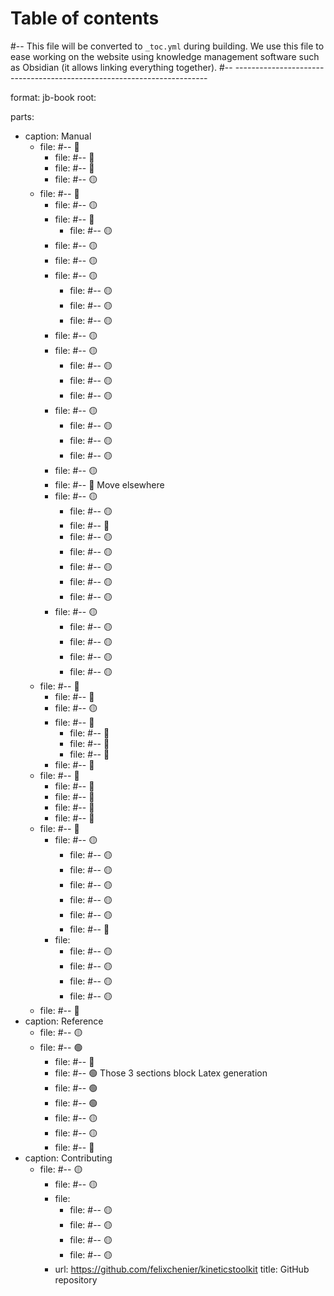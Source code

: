 # Table of contents
#-- This file will be converted to `_toc.yml` during building. We use this file to ease working on the website using knowledge management software such as Obsidian (it allows linking everything together).
#-- -----------------------------------------------------------------------

format: jb-book
root: [](index.md)

parts:
- caption: Manual
    - file: [](getting_started.md)  #-- 🔴
        - file: [](installing.md) #-- 🔴
        - file: [](python_configuring_spyder.md) #-- 🔴
        - file: [](ktk_importing.md) #-- 🟡
    - file: [](python_for_beginners.md)  #-- 🔴
        - file: [](python_using_spyder.md) #-- 🟡
        - file: [](python_arithmetics_and_variables.md) #-- 🔴
            - file: [](exercise_arithmetics.md) #-- 🟡
        - file: [](python_numbers.md) #-- 🟡
        - file: [](python_strings.md) #-- 🟡
        - file: [](python_functions.md) #-- 🟡
            - file: [](python_functions_syntax.md) #-- 🟡
            - file: [](python_functions_docstrings.md) #-- 🟡
            - file: [](python_functions_keywords_defaults.md) #-- 🟡
        - file: [](python_conditions.md) #-- 🟡
        - file: [](python_lists.md) #-- 🟡
            - file: [](python_lists_indexing.md) #-- 🟡
            - file: [](python_lists_slicing.md) #-- 🟡
            - file: [](python_lists_mutability.md) #-- 🟡
        - file: [](python_looping.md) #-- 🟡
            - file: [](python_while.md) #-- 🟡
            - file: [](python_for_range.md) #-- 🟡
            - file: [](python_for_enumerate.md) #-- 🟡
        - file: [](python_dicts.md) #-- 🟡
        - file: [](python_integration_exercises.md) #-- 🔴 Move elsewhere
        - file: [](matplotlib.md) #-- 🟡
            - file: [](matplotlib_import.md)  #-- 🟡
            - file: [](matplotlib_frontend.md)  #-- 🔴
            - file: [](matplotlib_plot.md) #-- 🟡
            - file: [](matplotlib_subplot.md) #-- 🟡
            - file: [](matplotlib_style.md) #-- 🟡
            - file: [](matplotlib_axis.md) #-- 🟡
            - file: [](matplotlib_ginput.md) #-- 🟡
        - file: [](numpy.md) #-- 🟡
            - file: [](numpy_ndarray.md) #-- 🟡
            - file: [](numpy_arithmetics_and_comparisons.md) #-- 🟡
            - file: [](numpy_indexing_slicing_filtering_1d.md) #-- 🟡
            - file: [](numpy_indexing_slicing_filtering_nd.md) #-- 🟡
    - file: [](timeseries.md) #-- 🔴
        - file: [](timeseries_basics.md) #-- 🔴
        - file: [](timeseries_manipulating.md) #-- 🟡
        - file: [](filters.md) #-- 🔴
            - file: [](filters_butter.md) #-- 🔴
            - file: [](filters_smooth_savgol.md) #-- 🔴
            - file: [](filters_median.md) #-- 🔴
        - file: [](cycles.md) #-- 🔴
    - file: [](files.md) #-- 🔴
        - file: [](files_c3d.md) #-- 🔴
        - file: [](kinematics_load_visualize.md) #-- 🔴
        - file: [](timeseries_dataframes.md) #-- 🔴
        - file: [](loadsave.md) #-- 🔴
    - file: [](geometry_kinematics.md) #-- 🔴
        - file: [](geometry.md) #-- 🟡
            - file: [](geometry_basics.md) #-- 🟡
            - file: [](geometry_transform_moving_coordinates.md) #-- 🟡
            - file: [](geometry_transform_changing_coordinate_system.md) #-- 🟡
            - file: [](geometry_kinematic_chains.md) #-- 🟡
            - file: [](geometry_angles.md) #-- 🟡
            - file: [](geometry_dimension_conventions.md) #-- 🔴
        - file: [](kinematics.md)
            - file: [](kinematics_joint_angles.md) #-- 🟡
            - file: [](kinematics_reconstructing_occluded_markers.md) #-- 🟡
            - file: [](kinematics_reconstructing_removed_markers.md) #-- 🟡
            - file: [](kinematics_reconstructing_probed_points.md) #-- 🟡
    - file: [](exercises.md) #-- 🔴 
- caption: Reference
    - file: [](ktk_overview.md) #-- 🟡
    - file: [](api_reference.md) #-- 🟢
        - file: [](ktk_conventions.md) #-- 🔴
        - file: [](api_classes.md) #-- 🟢  Those 3 sections block Latex generation
        - file: [](api_functions.md) #-- 🟢
        - file: [](api_modules.md) #-- 🟢
        - file: [](extensions.md) #-- 🟡
        - file: [](dev_extensions.md) #-- 🟡
        - file: [](ktk_release_notes.md) #-- 🔴
- caption: Contributing
    - file: [](dev_contributing.md) #-- 🟡
        - file: [](ktk_citing.md) #-- 🟡
        - file: [](dev_developing.md)
            - file: [](dev_rules.md) #-- 🟡
            - file: [](dev_code_of_conduct.md) #-- 🟡
            - file: [](dev_installing_from_github.md) #-- 🟡
            - file: [](dev_coding_style.md) #-- 🟡
        - url: https://github.com/felixchenier/kineticstoolkit
          title: GitHub repository
